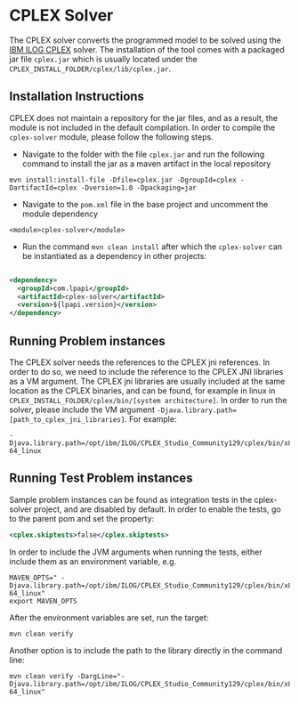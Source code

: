# CPLEX Solver

The CPLEX solver converts the programmed model to be solved using
the [IBM ILOG CPLEX](https://www.ibm.com/products/ilog-cplex-optimization-studio)
solver. The installation of the tool comes with a packaged jar file `cplex.jar` which is usually located under
the `CPLEX_INSTALL_FOLDER/cplex/lib/cplex.jar`.

## Installation Instructions

CPLEX does not maintain a repository for the jar files, and as a result, the module is not included in the default
compilation. In order to compile the `cplex-solver` module, please follow the following steps.

- Navigate to the folder with the file `cplex.jar` and run the following command to install the jar as a maven artifact
  in the local repository

```
mvn install:install-file -Dfile=cplex.jar -DgroupId=cplex -DartifactId=cplex -Dversion=1.0 -Dpackaging=jar
```

- Navigate to the `pom.xml` file in the base project and uncomment the module dependency

```    
<module>cplex-solver</module>
```

- Run the command `mvn clean install` after which the `cplex-solver` can be instantiated as a dependency in other
  projects:

```xml

<dependency>
  <groupId>com.lpapi</groupId>
  <artifactId>cplex-solver</artifactId>
  <version>${lpapi.version}</version>
</dependency>
```

## Running Problem instances

The CPLEX solver needs the references to the CPLEX jni references. In order to do so, we need to include the reference
to the CPLEX JNI libraries as a VM argument. The CPLEX jni libraries are usually included at the same location as the
CPLEX binaries, and can be found, for example in linux in `CPLEX_INSTALL_FOLDER/cplex/bin/[system architecture]`. In
order to run the solver, please include the VM argument `-Djava.library.path=[path_to_cplex_jni_libraries]`. For
example:

```
-Djava.library.path=/opt/ibm/ILOG/CPLEX_Studio_Community129/cplex/bin/x86-64_linux
```

## Running Test Problem instances

Sample problem instances can be found as integration tests in the cplex-solver project, and are disabled by default. In
order to enable the tests, go to the parent pom and set the property:

```xml    
<cplex.skiptests>false</cplex.skiptests>
```

In order to include the JVM arguments when running the tests, either include them as an environment variable, e.g.

```
MAVEN_OPTS=" -Djava.library.path=/opt/ibm/ILOG/CPLEX_Studio_Community129/cplex/bin/x86-64_linux"
export MAVEN_OPTS
```

After the environment variables are set, run the target:

```
mvn clean verify
```

Another option is to include the path to the library directly in the command line:

```
mvn clean verify -DargLine="-Djava.library.path=/opt/ibm/ILOG/CPLEX_Studio_Community129/cplex/bin/x86-64_linux"
```